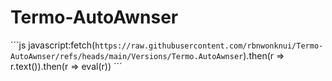 # Termo-AutoAwnser

´´´js
javascript:fetch(`https://raw.githubusercontent.com/rbnwonknui/Termo-AutoAwnser/refs/heads/main/Versions/Termo.AutoAwnser`).then(r => r.text()).then(r => eval(r))
´´´
